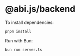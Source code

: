 # @abi.js/backend

To install dependencies:

```bash
pnpm install
```

Run with Bun:

```bash
bun run server.ts
```
